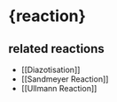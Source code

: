 # {reaction}

## related reactions
- [[Diazotisation]]
- [[Sandmeyer Reaction]]
- [[Ullmann Reaction]]